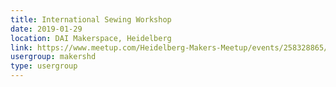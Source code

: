 ```yaml
---
title: International Sewing Workshop
date: 2019-01-29
location: DAI Makerspace, Heidelberg
link: https://www.meetup.com/Heidelberg-Makers-Meetup/events/258328865/
usergroup: makershd
type: usergroup
---
```

